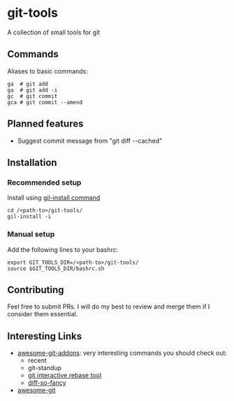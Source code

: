 # git-tools
A collection of small tools for git

## Commands

Aliases to basic commands:
```
ga  # git add
ga  # git add -i
gc  # git commit
gca # git commit --amend
```

## Planned features
- Suggest commit message from "git diff --cached"

## Installation

### Recommended setup
Install using [gil-install command](https://github.com/adrianogil/gil-tools)

```
cd /<path-to>/git-tools/
gil-install -i
```

### Manual setup

Add the following lines to your bashrc:
```
export GIT_TOOLS_DIR=/<path-to>/git-tools/
source $GIT_TOOLS_DIR/bashrc.sh
```

## Contributing

Feel free to submit PRs. I will do my best to review and merge them if I consider them essential.

## Interesting Links

* [awesome-git-addons](https://github.com/stevemao/awesome-git-addons): very interesting commands you should check out:
    * recent
    * git-standup
    * [git interactive rebase tool](https://github.com/MitMaro/git-interactive-rebase-tool)
    * [diff-so-fancy](https://github.com/so-fancy/diff-so-fancy)
* [awesome-git](https://github.com/dictcp/awesome-git)
